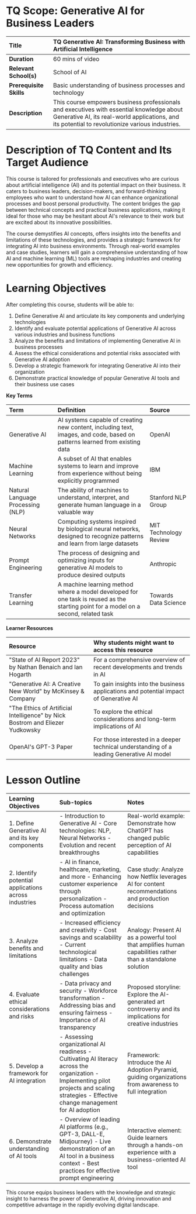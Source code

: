 # TQ Scope: Generative AI for Business Leaders

| Title | TQ Generative AI: Transforming Business with Artificial Intelligence |
| :---- | :---- |
| **Duration** | 60 mins of video |
| **Relevant School(s)** | School of AI |
| **Prerequisite Skills** | Basic understanding of business processes and technology |
| **Description** | This course empowers business professionals and executives with essential knowledge about Generative AI, its real-world applications, and its potential to revolutionize various industries. |

# Description of TQ Content and Its Target Audience

This course is tailored for professionals and executives who are curious about artificial intelligence (AI) and its potential impact on their business. It caters to business leaders, decision-makers, and forward-thinking employees who want to understand how AI can enhance organizational processes and boost personal productivity. The content bridges the gap between technical concepts and practical business applications, making it ideal for those who may be hesitant about AI's relevance to their work but are excited about its innovative possibilities.

The course demystifies AI concepts, offers insights into the benefits and limitations of these technologies, and provides a strategic framework for integrating AI into business environments. Through real-world examples and case studies, learners will gain a comprehensive understanding of how AI and machine learning (ML) tools are reshaping industries and creating new opportunities for growth and efficiency.

# Learning Objectives

After completing this course, students will be able to:

1. Define Generative AI and articulate its key components and underlying technologies
2. Identify and evaluate potential applications of Generative AI across various industries and business functions
3. Analyze the benefits and limitations of implementing Generative AI in business processes
4. Assess the ethical considerations and potential risks associated with Generative AI adoption
5. Develop a strategic framework for integrating Generative AI into their organization
6. Demonstrate practical knowledge of popular Generative AI tools and their business use cases

**Key Terms**  

| Term | Definition | Source |
| :---- | :---- | :---- |
| Generative AI | AI systems capable of creating new content, including text, images, and code, based on patterns learned from existing data | OpenAI |
| Machine Learning | A subset of AI that enables systems to learn and improve from experience without being explicitly programmed | IBM |
| Natural Language Processing (NLP) | The ability of machines to understand, interpret, and generate human language in a valuable way | Stanford NLP Group |
| Neural Networks | Computing systems inspired by biological neural networks, designed to recognize patterns and learn from large datasets | MIT Technology Review |
| Prompt Engineering | The process of designing and optimizing inputs for generative AI models to produce desired outputs | Anthropic |
| Transfer Learning | A machine learning method where a model developed for one task is reused as the starting point for a model on a second, related task | Towards Data Science |

**Learner Resources**   

| Resource | Why students might want to access this resource |
| :---- | :---- |
| "State of AI Report 2023" by Nathan Benaich and Ian Hogarth | For a comprehensive overview of recent developments and trends in AI |
| "Generative AI: A Creative New World" by McKinsey & Company | To gain insights into the business applications and potential impact of Generative AI |
| "The Ethics of Artificial Intelligence" by Nick Bostrom and Eliezer Yudkowsky | To explore the ethical considerations and long-term implications of AI |
| OpenAI's GPT-3 Paper | For those interested in a deeper technical understanding of a leading Generative AI model |

# Lesson Outline

| Learning Objectives | Sub-topics | Notes |
| :---- | :---- | :---- |
| 1. Define Generative AI and its key components | - Introduction to Generative AI - Core technologies: NLP, Neural Networks - Evolution and recent breakthroughs | Real-world example: Demonstrate how ChatGPT has changed public perception of AI capabilities |
| 2. Identify potential applications across industries | - AI in finance, healthcare, marketing, and more - Enhancing customer experience through personalization - Process automation and optimization | Case study: Analyze how Netflix leverages AI for content recommendations and production decisions |
| 3. Analyze benefits and limitations | - Increased efficiency and creativity - Cost savings and scalability - Current technological limitations - Data quality and bias challenges | Analogy: Present AI as a powerful tool that amplifies human capabilities rather than a standalone solution |
| 4. Evaluate ethical considerations and risks | - Data privacy and security - Workforce transformation - Addressing bias and ensuring fairness - Importance of AI transparency | Proposed storyline: Explore the AI-generated art controversy and its implications for creative industries |
| 5. Develop a framework for AI integration | - Assessing organizational AI readiness - Cultivating AI literacy across the organization - Implementing pilot projects and scaling strategies - Effective change management for AI adoption | Framework: Introduce the AI Adoption Pyramid, guiding organizations from awareness to full integration |
| 6. Demonstrate understanding of AI tools | - Overview of leading AI platforms (e.g., GPT-3, DALL-E, Midjourney) - Live demonstration of an AI tool in a business context - Best practices for effective prompt engineering | Interactive element: Guide learners through a hands-on experience with a business-oriented AI tool |

This course equips business leaders with the knowledge and strategic insight to harness the power of Generative AI, driving innovation and competitive advantage in the rapidly evolving digital landscape.
